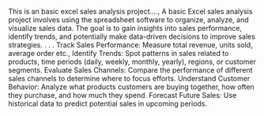 This is an basic excel sales analysis project....,
A basic Excel sales analysis project involves using the spreadsheet software to organize, analyze, and visualize sales data. The goal is to gain insights into sales performance, identify trends, and potentially make data-driven decisions to improve sales strategies.
.
.
.
Track Sales Performance: Measure total revenue, units sold, average order etc.,
Identify Trends: Spot patterns in sales related to products, time periods (daily, weekly, monthly, yearly), regions, or customer segments.
Evaluate Sales Channels: Compare the performance of different sales channels to determine where to focus efforts.
Understand Customer Behavior: Analyze what products customers are buying together, how often they purchase, and how much they spend.
Forecast Future Sales: Use historical data to predict potential sales in upcoming periods.
